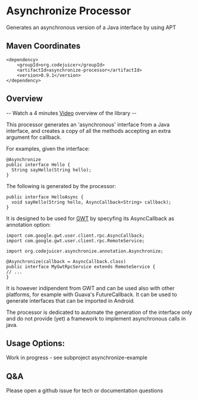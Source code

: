 # Asynchronize Processor
Generates an asynchronous version of a Java interface by using APT

## Maven Coordinates

```
<dependency>
	<groupId>org.codejuicer</groupId>
	<artifactId>asynchronize-processor</artifactId>
	<version>0.9.1</version>
</dependency>
```

## Overview
-- Watch a 4 minutes [Video](https://youtu.be/YC853Kkm_6E) overview of the library  --

This processor generates an 'asynchronous' interface from a Java interface, and creates a copy of all the methods accepting an extra argument for callback.

For examples, given the interface:
```
@Asynchronize
public interface Hello {
  String sayHello(String hello);
}
```
The following is generated by the processor:
```
public interface HelloAsync {
  void sayHello(String hello, AsyncCallback<String> callback);
}
```

It is designed to be used for [GWT](http://www.gwtproject.org/) by specyfing its AsyncCallback as annotation option:

```
import com.google.gwt.user.client.rpc.AsyncCallback;
import com.google.gwt.user.client.rpc.RemoteService;

import org.codejuicer.asynchronize.annotation.Asynchronize;

@Asynchronize(callback = AsyncCallback.class)
public interface MyGwtRpcService extends RemoteService {
// ...
}
```
It is however indipendent from GWT and can be used also with other platforms, for example with Guava's FutureCallback.
It can be used to generate interfaces that can be imported in Android.

The processor is dedicated to automate the generation of the interface only and do not provide (yet) a framework to implement asynchronous calls in java.

## Usage Options:
Work in progress - see subproject asynchronize-example 

## Q&A
Please open a github issue for tech or documentation questions



